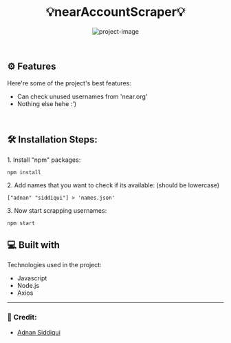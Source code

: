 <h1 align="center" id="title">💡nearAccountScraper💡</h1>
<p align="center"><img src="https://socialify.git.ci/adnansid99/nearAccountScraper/image?font=Rokkitt&amp;language=1&amp;name=1&amp;owner=1&amp;pattern=Overlapping%20Hexagons&amp;theme=Auto" alt="project-image"></p>


<br>
  
<h2>⚙️ Features</h2>


Here're some of the project's best features:


*   Can check unused usernames from 'near.org'
*   Nothing else hehe :')
<br>
<h2>🛠️ Installation Steps:</h2>

<p>1. Install "npm" packages:</p>

```
npm install
```

<p>2. Add names that you want to check if its available: (should be lowercase)</p>

```
["adnan" "siddiqui"] > 'names.json'
```

<p>3. Now start scrapping usernames:</p>

```
npm start
```

 
  
<h2>💻 Built with</h2>

Technologies used in the project:

*   Javascript
*   Node.js
*   Axios

<hr>
<h3>🥷 Credit:</h3>

 - <a href="https://github.com/adnansid99">Adnan Siddiqui</a>
